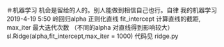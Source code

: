 ＃机器学习
机会是留给的人的。别人能做到相信自己也行。自律
我的机器学习
2019-4-19 5:50 岭回归alpha 正则化直线  fit_intercept 计算直线的截距, max_iter 最大迭代次数 （不同的alpha 对直线得到影响较大）
sl.Ridge(alpha,fit_intercept,max_iter = 1000)
代码见 ridge.py 
